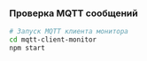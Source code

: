 ### Проверка MQTT сообщений

```bash
# Запуск MQTT клиента монитора
cd mqtt-client-monitor
npm start
```

